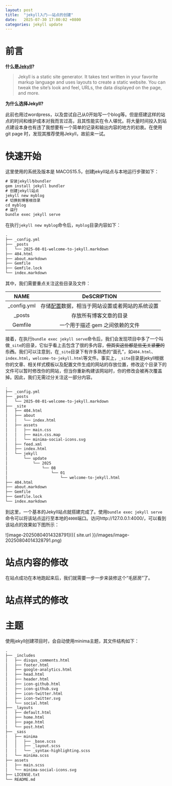 ```yaml
---
layout: post
title:  "jekyll入门——站点的创建"
date:   2025-07-30 17:00:02 +0800
categories: jekyll update
---
```


# 前言

**什么是[Jekyll](https://jekyllrb.com/)?**

> Jekyll is a static site generator. It takes text written in your favorite markup language and uses layouts to create a static website. You can tweak the site’s look and feel, URLs, the data displayed on the page, and more.

**为什么选择Jekyll?**

此前也用过wordpress，以及尝试自己从0开始写一个blog等。但是搭建这样的站点的时间和维护成本对我而言过高，且其性能实在令人堪忧。将大量时间投入到站点建设本身也有违了我想要有一个简单的记录和输出内容的地方的初衷。在使用 git page 时，发现其推荐使用Jekyll，故前来一试。

# 快速开始

这里使用的系统及版本是 MACOS15.5，创建jekyll站点与本地运行步骤如下：

```tex
# 安装jekyll与bundler
gem install jekyll bundler
# 创建jekyll站点
jekyll new myblog
# 切换到博客根目录
cd myblog
# 运行
bundle exec jekyll serve
```

在执行`jekyll new myblog`命令后，`myblog`目录内容如下：

```tex
.
├── _config.yml
├── _posts
│   └── 2025-08-01-welcome-to-jekyll.markdown
├── 404.html
├── about.markdown
├── Gemfile
├── Gemfile.lock
└── index.markdown
```

其中，我们需要重点关注这些目录及文件：

|    NAME     |                         DeSCRIPTION                          |
| :---------: | :----------------------------------------------------------: |
| _config.yml | 存储[配置](https://jekylldo.cn/docs/configuration/)数据，相当于网站设置或者网站的系统设置 |
|   _posts    |                    存放所有博客文章的目录                    |
|   Gemfile   |               一个用于描述 gem 之间依赖的文件                |

接着，在执行`bundle exec jekyll serve`命令后，我们会发现项目中多了一个叫做`_site`的目录，它似乎看上去包含了很的多内容，~~但其实这些都是些无关紧要的东西~~。我们可以注意到，在`_site`目录下有许多熟悉的“面孔”，如`404.html`、`index.html`，`welcome-to-jekyll.html`等文件。事实上，`_site`目录是jekyll根据你的文章、相关样式模板以及配置文件生成的网站的存放位置，修改这个目录下的文件可以暂时修改你的网站，但当你重新构建该网站时，你的修改会被再次覆盖掉。因此，我们无需过分关注这一部分内容。

```tex
.
├── _config.yml
├── _posts
│   └── 2025-08-01-welcome-to-jekyll.markdown
├── _site
│   ├── 404.html
│   ├── about
│   │   └── index.html
│   ├── assets
│   │   ├── main.css
│   │   ├── main.css.map
│   │   └── minima-social-icons.svg
│   ├── feed.xml
│   ├── index.html
│   └── jekyll
│       └── update
│           └── 2025
│               └── 08
│                   └── 01
│                       └── welcome-to-jekyll.html
├── 404.html
├── about.markdown
├── Gemfile
├── Gemfile.lock
└── index.markdown
```

到这里，一个基本的Jekyll站点就搭建完成了。使用`bundle exec jekyll serve`命令可以将该站点运行至本地的`4000`端口。访问http://127.0.0.1:4000/，可以看到该站点的效果如下图所示：

![image-20250804014328791]({{ site.url }}/images/image-20250804014328791.png)

# 站点内容的修改

在站点成功在本地跑起来后，我们就需要一步一步来装修这个“毛胚房”了。

# 站点样式的修改

# 主题

使用jekyll创建项目时，会自动使用minima主题，其文件结构如下：

```tex
.
├── _includes
│   ├── disqus_comments.html
│   ├── footer.html
│   ├── google-analytics.html
│   ├── head.html
│   ├── header.html
│   ├── icon-github.html
│   ├── icon-github.svg
│   ├── icon-twitter.html
│   ├── icon-twitter.svg
│   └── social.html
├── _layouts
│   ├── default.html
│   ├── home.html
│   ├── page.html
│   └── post.html
├── _sass
│   ├── minima
│   │   ├── _base.scss
│   │   ├── _layout.scss
│   │   └── _syntax-highlighting.scss
│   └── minima.scss
├── assets
│   ├── main.scss
│   └── minima-social-icons.svg
├── LICENSE.txt
└── README.md
```
